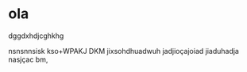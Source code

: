 # ola 
dggdxhdjcghkhg

nsnsnnsisk
kso+WPAKJ
DKM
jixsohdhuadwuh
jadjioçajoiad
jiaduhadja
nasjçac bm,
